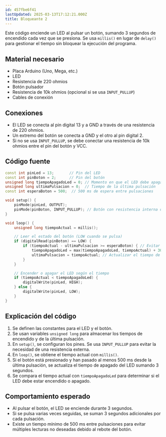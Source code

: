 ```yaml
---
id: 457fbe6f41
lastUpdated: 2025-03-13T17:12:21.000Z
title: Bloqueante 2
---
```



Este código enciende un LED al pulsar un botón, sumando 3 segundos de encendido cada vez que se presiona. Se usa `millis()` en lugar de `delay()` para gestionar el tiempo sin bloquear la ejecución del programa.

## Material necesario

-   Placa Arduino (Uno, Mega, etc.)
-   LED
-   Resistencia de 220 ohmios
-   Botón pulsador
-   Resistencia de 10k ohmios (opcional si se usa `INPUT_PULLUP`)
-   Cables de conexión

## Conexiones

-   El LED se conecta al pin digital 13 y a GND a través de una resistencia de 220 ohmios.
-   Un extremo del botón se conecta a GND y el otro al pin digital 2.
-   Si no se usa `INPUT_PULLUP`, se debe conectar una resistencia de 10k ohmios entre el pin del botón y VCC.

## Código fuente

```cpp
const int pinLed = 13;       // Pin del LED
const int pinBoton = 2;      // Pin del botón
unsigned long tiempoApagadoLed = 0; // Momento en que el LED debe apagarse
unsigned long ultimaPulsacion = 0;  // Tiempo de la última pulsación
const int esperaBoton = 500;  // 500 ms de espera entre pulsaciones

void setup() {
    pinMode(pinLed, OUTPUT);
    pinMode(pinBoton, INPUT_PULLUP); // Botón con resistencia interna de pull-up
}

void loop() {
    unsigned long tiempoActual = millis();

    // Leer el estado del botón (LOW cuando se pulsa)
    if (digitalRead(pinBoton) == LOW) {
        if (tiempoActual - ultimaPulsacion >= esperaBoton) { // Evitar rebotes
            tiempoApagadoLed = max(tiempoApagadoLed, tiempoActual) + 3000; // Sumar 3 seg
            ultimaPulsacion = tiempoActual; // Actualizar el tiempo de la última pulsación
        }
    }

    // Encender o apagar el LED según el tiempo
    if (tiempoActual < tiempoApagadoLed) {
        digitalWrite(pinLed, HIGH);
    } else {
        digitalWrite(pinLed, LOW);
    }
}

```

## Explicación del código

1.  Se definen las constantes para el LED y el botón.
2.  Se usan variables `unsigned long` para almacenar los tiempos de encendido y de la última pulsación.
3.  En `setup()`, se configuran los pines. Se usa `INPUT_PULLUP` para evitar la necesidad de una resistencia externa.
4.  En `loop()`, se obtiene el tiempo actual con `millis()`.
5.  Si el botón está presionado y han pasado al menos 500 ms desde la última pulsación, se actualiza el tiempo de apagado del LED sumando 3 segundos.
6.  Se compara el tiempo actual con `tiempoApagadoLed` para determinar si el LED debe estar encendido o apagado.

## Comportamiento esperado

-   Al pulsar el botón, el LED se enciende durante 3 segundos.
-   Si se pulsa varias veces seguidas, se suman 3 segundos adicionales por cada pulsación.
-   Existe un tiempo mínimo de 500 ms entre pulsaciones para evitar múltiples lecturas no deseadas debido al rebote del botón.
<!--stackedit_data:
eyJoaXN0b3J5IjpbMTI4NTk5OTM3NF19
-->

